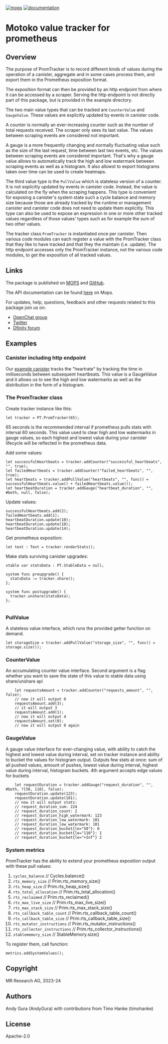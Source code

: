 [![mops](https://oknww-riaaa-aaaam-qaf6a-cai.raw.ic0.app/badge/mops/promtracker)](https://mops.one/promtracker)
[![documentation](https://oknww-riaaa-aaaam-qaf6a-cai.raw.ic0.app/badge/documentation/promtracker)](https://mops.one/promtracker/docs)

# Motoko value tracker for prometheus

## Overview

The purpose of PromTracker is to record different kinds of values during the operation of a canister,
aggregate and in some cases process them, 
and export them in the Prometheus exposition format.

The exposition format can then be provided by an http endpoint from where it can be accessed by a scraper.
Serving the http endpoint is not directly part of this package, but is provided in the example directory.

The two main value types that can be tracked are `CounterValue` and `GaugeValue`. 
These values are explicitly updated by events in canister code.

A counter is normally an ever-increasing counter such as the number of total requests received. The scraper only sees its last value. The values between scraping events are considered not important. 

A gauge is a more frequently changing and normally fluctuating value such as the size of the last request, time between last two events, etc. The values between scraping events are considered important. That's why a gauge value allows to automatically track the high and low watermark between scraping events as well as a histogram. It also allowst to export histograms taken over time can be used to create heatmaps.

The third value type is the `PullValue` which is stateless version of a counter. 
It is not explicitly updated by events in canister code.
Instead, the value is calculated on the fly when the scraping happens. 
This type is convenient for exposing a canister's system state such a cycle balance and memory size because those are already tracked by the runtime or management canister and canister code does not need to update them explicitly.
This type can also be used to expose an expression in one or more other tracked values regardless of those values' types such as for example the sum of two other values.

The tracker class `PromTracker` is instantiated once per canister.
Then various code modules can each register a value with the PromTracker class that they like to have tracked
and that they the maintain (i.e. update).
The http endpoint accesses only the PromTracker instance, not the various code modules, to get the exposition of all tracked values.

## Links

The package is published on [MOPS](https://mops.one/promtracker) and [GitHub](https://github.com/research-ag/promtracker).

The API documentation can be found [here](https://mops.one/promtracker/docs/lib) on Mops.

For updates, help, questions, feedback and other requests related to this package join us on:

* [OpenChat group](https://oc.app/2zyqk-iqaaa-aaaar-anmra-cai)
* [Twitter](https://twitter.com/mr_research_ag)
* [Dfinity forum](https://forum.dfinity.org/)

## Examples

### Canister including http endpoint

Our [example canister](examples)
tracks the "heartrate" by tracking the time in milliseconds between subsequent heartbeats.
This value is a GaugeValue and it allows us to see the high and low watermarks as well as the distribution in the form of a histogram.

### The PromTracker class
Create tracker instance like this:
```motoko
let tracker = PT.PromTracker(65);
```
65 seconds is the recommended interval if prometheus pulls stats with interval 60 seconds. This value used to clear high 
and low watermarks in gauge values, so each highest and lowest value during your canister lifecycle will
be reflected in the prometheus data.

Add some values:
```motoko
let successfulHeartbeats = tracker.addCounter("successful_heartbeats", "", true);
let failedHeartbeats = tracker.addCounter("failed_heartbeats", "", true);
let heartbeats = tracker.addPullValue("heartbeats", "", func() = successfulHeartbeats.value() + failedHeartbeats.value());
let heartbeatDuration = tracker.addGauge("heartbeat_duration", "", #both, null, false);
```

Update values:
```motoko
successfulHeartbeats.add(2);
failedHeartbeats.add(1);
heartbeatDuration.update(10);
heartbeatDuration.update(18);
heartbeatDuration.update(14);
```

Get prometheus exposition:
```motoko
let text : Text = tracker.renderStats();
```

Make stats surviving canister upgrades:
```motoko
stable var statsData : PT.StableData = null;

system func preupgrade() {
  statsData := tracker.share();
};

system func postupgrade() {
  tracker.unshare(statsData);
};
  
```

### PullValue
A stateless value interface, which runs the provided getter function on demand.
```motoko
let storageSize = tracker.addPullValue("storage_size", "", func() = storage.size());
```

### CounterValue
An accumulating counter value interface. Second argument is a flag whether you want to save the state of this value
to stable data using share/unshare api
```motoko
    let requestsAmount = tracker.addCounter("requests_amount", "", false);
    // now it will output 0
    requestsAmount.add(3);
    // it will output 3
    requestsAmount.add(1);
    // now it will output 4
    requestsAmount.set(0);
    // now it will output 0 again
```

### GaugeValue
A gauge value interface for ever-changing value, with ability to catch the highest and lowest value during interval, 
set on tracker instance and ability to bucket the values for histogram output. Outputs few stats at once: sum of all 
pushed values, amount of pushes, lowest value during interval, highest value during interval, histogram buckets. 
4th argument accepts edge values for buckets
```motoko
    let requestDuration = tracker.addGauge("request_duration", "", #both, ?[50, 110], false);
    requestDuration.update(123);
    requestDuration.update(101);
    // now it will output stats: 
    // request_duration_sum: 224
    // request_duration_count: 2
    // request_duration_high_watermark: 123
    // request_duration_low_watermark: 101
    // request_duration_low_watermark: 101
    // request_duration_bucket{le="50"}: 0
    // request_duration_bucket{le="110"}: 1
    // request_duration_bucket{le="+Inf"} 2
```

### System metrics
PromTracker has the ability to extend your prometheus exposition output with these pull values:
1) `cycles_balance` // Cycles.balance()
1) `rts_memory_size` // Prim.rts_memory_size()
1) `rts_heap_size` // Prim.rts_heap_size()
1) `rts_total_allocation` // Prim.rts_total_allocation()
1) `rts_reclaimed` // Prim.rts_reclaimed()
1) `rts_max_live_size` // Prim.rts_max_live_size()
1) `rts_max_stack_size` // Prim.rts_max_stack_size()
1) `rts_callback_table_count` // Prim.rts_callback_table_count()
1) `rts_callback_table_size` // Prim.rts_callback_table_size()
1) `rts_mutator_instructions` // Prim.rts_mutator_instructions()
1) `rts_collector_instructions` // Prim.rts_collector_instructions()
1) `stablememory_size` // StableMemory.size()

To register them, call function:
```motoko
metrics.addSystemValues();
```

## Copyright

MR Research AG, 2023-24

## Authors

Andy Gura (AndyGura) with contributions from Timo Hanke (timohanke)

## License

Apache-2.0
